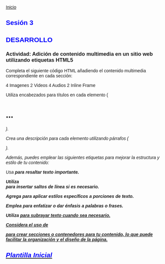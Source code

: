 <!-- No borrar o modificar -->
[Inicio](./index.md)

## Sesión 3 


<!-- Su documentación aquí -->

## DESARROLLO

### Actividad: Adición de contenido multimedia en un sitio web utilizando etiquetas HTML5

Completa el siguiente código HTML añadiendo el contenido multimedia correspondiente en cada sección:

4 Imagenes
2 Videos
4 Audios
2 Inline Frame

Utiliza encabezados para títulos en cada elemento (<h1>...<h6>).

Crea una descripción para cada elemento utilizando párrafos (<p>).

Además, puedes emplear las siguientes etiquetas para mejorar la estructura y estilo de tu contenido:

Usa <strong> para resaltar texto importante.

Utiliza <br> para insertar saltos de línea si es necesario.

Agrega <span> para aplicar estilos específicos a porciones de texto.

Emplea <i> para enfatizar o dar énfasis a palabras o frases.

Utiliza <u> para subrayar texto cuando sea necesario.

Considera el uso de <div> para crear secciones o contenedores para tu contenido, lo que puede facilitar la organización y el diseño de la página. 

## Plantilla Inicial

<!DOCTYPE html>
<html>

<head>
    <title>Etiquetas Multimedia HTML5</title>
    <style>
        body {
            font-family: Arial, sans-serif;
        }

        header {
            background-color: #333333;
            color: white;
            padding: 20px;
            text-align: center;
        }

        section {
            border: 1px solid #ddd;
            padding: 20px;
            margin-bottom: 20px;
        }

        h2 {
            color: blue;
        }

        footer {
            background-color: #333;
            color: white;
            padding: 20px;
            text-align: center;
        }
    </style>
</head>

<body>

    <header>
        <h1>Etiquetas Multimedia HTML5</h1>
        <h3>La forma más fácil de agregar multimedia a tus sitios web</h3>
    </header>

    <section>
        <h2>Imágenes</h2>
        <p>Contenido sobre imágenes...</p>
    </section>

    <section>
        <h2>Videos</h2>
        <p>Contenido sobre videos...</p>
    </section>

    <section>
        <h2>Audios</h2>
        <p>Contenido sobre audios...</p>

    </section>

    <section>
        <h2>iFrames</h2>
        <p>Contenido sobre iframes...</p>
    </section>

    <footer>
        Nombre Completo
        <br>
        <br>
        CESDE
        <br>
        <br>
        &copy;2023
    </footer>

</body>

</html>

## Semántica y Estructura de la Plantilla

El código HTML y CSS proporcionado describe un sitio web que trata sobre etiquetas multimedia en HTML5. A continuación, se desglosa la semántica y estructura del sitio:

< !DOCTYPE html>: Esto define el tipo de documento como HTML5.

< html>: La etiqueta raíz que envuelve todo el contenido HTML del sitio.

< head>: Aquí se encuentran las metainformaciones y enlaces a recursos externos. En este caso, se define el título de la página y se incluye un bloque <style> para agregar reglas de estilo CSS.

< title>: Establece el título de la página en la pestaña del navegador.

< style>: Contiene reglas de estilo CSS que afectan al diseño y la apariencia del sitio.

< body>: Aquí se coloca el contenido principal visible de la página.

< header>: Sección de encabezado que contiene el título principal y un subtítulo.

< h1> y <h3>: Encabezados de nivel 1 y 3, respectivamente, que proporcionan títulos jerárquicos y estructuran la información del encabezado.

< section>: Define una sección de contenido temático. Se utilizan para agrupar información relacionada.

< h2>: Encabezado de nivel 2 que se utiliza para los títulos de las secciones de contenido.

< p>: Párrafo de texto que contiene contenido informativo sobre las imágenes, videos, audios y iframes.

< footer>: Pie de página que contiene información de autoría y derechos de autor. Incluye saltos de línea <br> para separar las líneas de texto.

### En cuanto al estilo, el CSS define reglas para la apariencia visual del sitio:

* La fuente del cuerpo del sitio es Arial o una fuente sans-serif en caso de que Arial no esté disponible.

* El encabezado (<header>) tiene un fondo oscuro, texto blanco y un espacio de relleno.

* Cada sección (<section>) tiene un borde, un espacio de relleno y un margen inferior.

* Los encabezados de nivel 1 y 3 están centrados.

* Los encabezados de nivel 2 (<h2>) tienen color azul.

* El pie de página (<footer>) tiene un fondo oscuro, texto blanco, espacio de relleno y está centrado.

**Este sitio utiliza HTML5 y CSS para presentar información sobre etiquetas multimedia en HTML5, con una estructura semántica que utiliza encabezados, párrafos y secciones para organizar y presentar el contenido. El estilo CSS proporciona una apariencia visual coherente y agradable.** 




